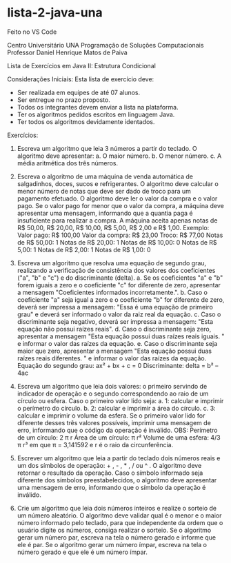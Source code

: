 # lista-2-java-una
Feito no VS Code

Centro Universitário UNA
Programação de Soluções Computacionais
Professor Daniel Henrique Matos de Paiva

Lista de Exercícios em Java II: Estrutura Condicional

Considerações Iniciais:
Esta lista de exercício deve:
- Ser realizada em equipes de até 07 alunos.
- Ser entregue no prazo proposto.
- Todos os integrantes devem enviar a lista na plataforma.
- Ter os algoritmos pedidos escritos em linguagem Java.
- Ter todos os algoritmos devidamente identados.

Exercícios:

1. Escreva um algoritmo que leia 3 números a partir do teclado. O algoritmo deve apresentar:
a. O maior número.
b. O menor número.
c. A média aritmética dos três números.

2. Escreva o algoritmo de uma máquina de venda automática de salgadinhos, doces, sucos e refrigerantes. O algoritmo deve calcular o menor número de notas que deve ser dado de troco para um pagamento efetuado. O algoritmo deve ler o valor da compra e o valor pago. Se o valor pago for menor que o valor da compra, a máquina deve apresentar uma mensagem, informando que a quantia paga é insuficiente para realizar a compra. A máquina aceita apenas notas de R$ 50,00, R$ 20,00, R$ 10,00, R$ 5,00, R$ 2,00 e R$ 1,00.
Exemplo:
Valor pago: R$ 100,00
Valor da compra: R$ 23,00
Troco: R$ 77,00
Notas de R$ 50,00: 1
Notas de R$ 20,00: 1
Notas de R$ 10,00: 0
Notas de R$ 5,00: 1
Notas de R$ 2,00: 1
Notas de R$ 1,00: 0

3. Escreva um algoritmo que resolva uma equação de segundo grau, realizando a verificação de consistência dos valores dos coeficientes ("a", "b" e "c") e do discriminante (delta).
a. Se os coeficientes "a" e "b" forem iguais a zero e o coeficiente "c" for diferente de zero, apresentar a mensagem "Coeficientes informados incorretamente.".
b. Caso o coeficiente "a" seja igual a zero e o coeficiente "b" for diferente de zero, deverá ser impressa a mensagem: "Essa é uma equação de primeiro grau" e deverá ser informado o valor da raiz real da equação.
c. Caso o discriminante seja negativo, deverá ser impressa a mensagem: "Esta equação não possui raízes reais".
d. Caso o discriminante seja zero, apresentar a mensagem "Esta equação possui duas raízes reais iguais. " e informar o valor das raízes da equação.
e. Caso o discriminante seja maior que zero, apresentar a mensagem "Esta equação possui duas raízes reais diferentes. " e informar o valor das raízes da equação.
Equação do segundo grau: ax² + bx + c = 0
Discriminante: delta = b² – 4ac

4. Escreva um algoritmo que leia dois valores: o primeiro servindo de indicador de operação e o segundo correspondendo ao raio de um círculo ou esfera. Caso o primeiro valor lido seja:
a. 1: calcular e imprimir o perímetro do círculo.
b. 2: calcular e imprimir a área do círculo.
c. 3: calcular e imprimir o volume da esfera.
Se o primeiro valor lido for diferente desses três valores possíveis, imprimir uma mensagem de erro, informando que o código da operação é inválido.
OBS:
Perímetro de um círculo: 2 π r
Área de um círculo: π r²
Volume de uma esfera: 4/3 π r³
em que π = 3,141592 e r é o raio da circunferência.

5. Escrever um algoritmo que leia a partir do teclado dois números reais e um dos símbolos de operação: + , - , * , / ou ^ . O algoritmo deve retornar o resultado da operação. Caso o símbolo informado seja diferente dos símbolos preestabelecidos, o algoritmo deve apresentar uma mensagem de erro, informando que o símbolo da operação é inválido.

6. Crie um algoritmo que leia dois números inteiros e realize o sorteio de um número aleatório. O algoritmo deve validar qual é o menor e o maior número informado pelo teclado, para que independente da ordem que o usuário digite os números, consiga realizar o sorteio. Se o algoritmo gerar um número par, escreva na tela o número gerado e informe que ele é par. Se o algoritmo gerar um número ímpar, escreva na tela o número gerado e que ele é um número ímpar.
